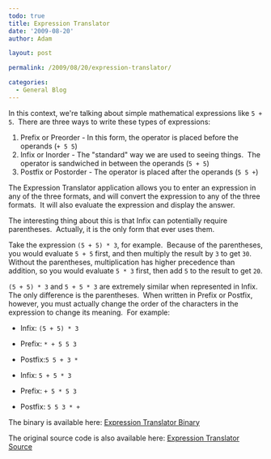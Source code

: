 ```yaml
---
todo: true
title: Expression Translator
date: '2009-08-20'
author: Adam

layout: post

permalink: /2009/08/20/expression-translator/

categories:
  - General Blog
---
```

In this context, we're talking about simple mathematical expressions like
`5 + 5`.  There are three ways to write these types of expressions:

1. Prefix or Preorder - In this form, the operator is placed before the
    operands (`+ 5 5`)
2. Infix or Inorder - The "standard" way we are used to seeing things.  The
    operator is sandwiched in between the operands (`5 + 5`)
3. Postfix or Postorder - The operator is placed after the operands (`5 5 +`)

The Expression Translator application allows you to enter an expression in any
of the three formats, and will convert the expression to any of the three
formats.  It will also evaluate the expression and display the answer.

The interesting thing about this is that Infix can potentially require
parentheses.  Actually, it is the only form that ever uses them.

Take the expression `(5 + 5) * 3`, for example.  Because of the parentheses, you
would evaluate `5 + 5` first, and then multiply the result by `3` to get `30`.
Without the parentheses, multiplication has higher precedence than addition, so
you would evaluate `5 * 3` first, then add `5` to the result to get `20`.

`(5 + 5) * 3` and `5 + 5 * 3` are extremely similar when represented in Infix.
The only difference is the parentheses.  When written in Prefix or Postfix,
however, you must actually change the order of the characters in the expression
to change its meaning.  For example:

* Infix: `(5 + 5) * 3`
* Prefix: `* + 5 5 3`
* Postfix:`5 5 + 3 *`

* Infix: `5 + 5 * 3`
* Prefix: `+ 5 * 5 3`
* Postfix: `5 5 3 * +`

<!-- TODO: Figure out the right way to implement these download links. -->
The binary is available here: [Expression Translator
Binary](http://45.55.182.154/wp-content/uploads/2009/08/ExpressionTranslator.zip)

The original source code is also available here: [Expression Translator
Source](http://45.55.182.154/wp-content/uploads/2009/09/ExpressionTranslator_src.zip)
